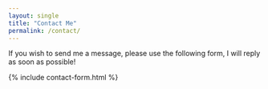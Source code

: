 ```yaml
---
layout: single
title: "Contact Me"
permalink: /contact/
---
```

If you wish to send me a message, please use the following form, I will reply as soon as possible!

{% include contact-form.html %}
